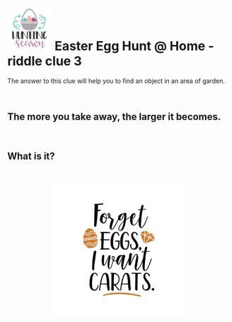 # <img src=Hunting_Season.svg width=100 /> Easter Egg Hunt @ Home - riddle clue 3 

The answer to this clue will help you to find an object in an area of garden.

&nbsp;
&nbsp;
&nbsp;

## The more you take away, the larger it becomes.

&nbsp;

## What is it?

&nbsp;
&nbsp;


<p align="center">
    <img src=Forget_eggs_I_want_Carats.svg width=300 />
</p>

